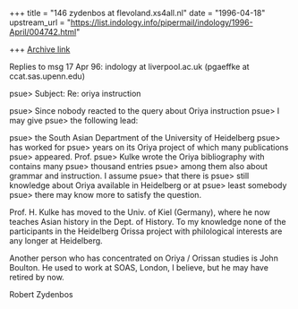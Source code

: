+++
title = "146 zydenbos at flevoland.xs4all.nl"
date = "1996-04-18"
upstream_url = "https://list.indology.info/pipermail/indology/1996-April/004742.html"

+++
[Archive link](https://list.indology.info/pipermail/indology/1996-April/004742.html)


Replies to msg 17 Apr 96: indology at liverpool.ac.uk
(pgaeffke at ccat.sas.upenn.edu)

 psue> Subject: Re: oriya instruction

 psue> Since nobody reacted to the query about Oriya instruction
 psue> I may give
 psue> the following lead:

 psue> the South Asian Department of the University of Heidelberg
 psue> has worked for
 psue> years  on its Oriya project of which many publications
 psue> appeared. Prof.
 psue> Kulke wrote the Oriya bibliography with contains many
 psue> thousand  entries
 psue> among them also about grammar and instruction. I assume
 psue> that there is
 psue> still knowledge about Oriya available in Heidelberg  or at
 psue> least somebody
 psue> there may know  more to satisfy the question.

Prof. H. Kulke has moved to the Univ. of Kiel (Germany), where he now teaches
Asian history in the Dept. of History. To my knowledge none of the participants
in the Heidelberg Orissa project with philological interests are any longer at
Heidelberg.

Another person who has concentrated on Oriya / Orissan studies is John Boulton.
He used to work at SOAS, London, I believe, but he may have retired by now.


Robert Zydenbos





